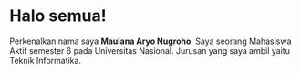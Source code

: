 # Halo semua!

Perkenalkan nama saya **Maulana Aryo Nugroho**.
Saya seorang Mahasiswa Aktif semester 6 pada Universitas Nasional.
Jurusan yang saya ambil yaitu Teknik Informatika.
